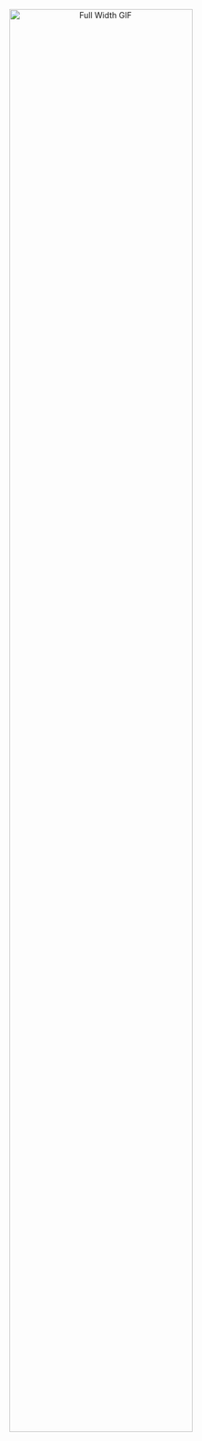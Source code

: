 <p align="center">
  <img src="https://media0.giphy.com/media/v1.Y2lkPTc5MGI3NjExdWcxY29nbzdiaTU2eWwweGJ6ZXZqeXAzdTlreGZ1enZjN3JrYjc3NSZlcD12MV9pbnRlcm5hbF9naWZfYnlfaWQmY3Q9Zw/kIXo3EYSnKy85Sx8bq/giphy.gif" alt="Full Width GIF" width="80%" />
</p>
